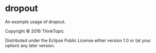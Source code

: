 # dropout

An example usage of dropout.

Copyright © 2016 ThinkTopic

Distributed under the Eclipse Public License either version 1.0 or (at
your option) any later version.
